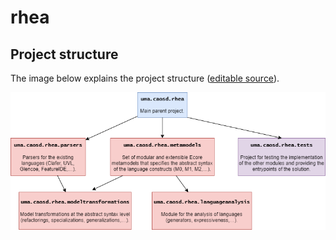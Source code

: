 # rhea

## Project structure 

The image below explains the project structure ([editable source](https://drive.google.com/file/d/1Jscos-3TLRxldxyu5WjWGeU_5kA-QjNi/view?usp=sharing)).

<img src="resources/project-structure.png" alt="drawing" width="800"/>
